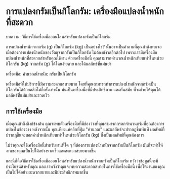 การแปลงกรัมเป็นกิโลกรัม: เครื่องมือแปลงน้ำหนักที่สะดวก
======================================================

บทความ: วิธีการใช้เครื่องมือออนไลน์สำหรับแปลงกรัมเป็นกิโลกรัม

การแปลงน้ำหนักจากกรัม (g) เป็นกิโลกรัม (kg) เป็นอย่างไร? นั้นอาจเป็นคำถามที่คุณกำลังพบเจอเมื่อต้องการแปลงน้ำหนักของวัตถุจากกรัมเป็นกิโลกรัม ไม่ต้องกังวลอีกต่อไป เพราะเรามีเครื่องมือแปลงน้ำหนักที่สะดวกสำหรับคุณใช้งาน ด้วยเครื่องมือนี้ คุณสามารถคำนวณน้ำหนักเทียบเท่าในหน่วยกิโลกรัม (kg) จากกรัม (g) ได้โดยง่ายดาย และได้ผลลัพธ์ที่แม่นยำ

เครื่องมือ: คำนวณน้ำหนัก: กรัมเป็นกิโลกรัม

เครื่องมือที่ให้บริการนี้มีความสะดวกสบายมาก โดยที่คุณสามารถทำการแปลงน้ำหนักจากกรัมเป็นกิโลกรัมได้ด้วยคลิกไม่กี่ครั้งเท่านั้น มันเป็นเครื่องมือที่มีประสิทธิภาพ และทันสมัย ที่จะช่วยให้คุณได้ผลลัพธ์ที่แม่นยำและรวดเร็ว

การใช้เครื่องมือ
----------------

เมื่อคุณเข้าถึงลิงก์ข้างต้น คุณจะพบตัวเครื่องมือที่มีช่องว่างที่คุณสามารถกรอกจำนวนกรัมที่คุณต้องการแปลงในช่องว่าง หลังจากนั้น คุณเพียงแค่คลิกที่ปุ่ม "คำนวณ" และผลลัพธ์จะปรากฎขึ้นทันที ผลลัพธ์ที่ปรากฎขึ้นจะบอกค่าน้ำหนักเทียบเท่าในหน่วยกิโลกรัม (kg) ซึ่งเป็นผลลัพธ์ที่คุณต้องการ

ไม่ว่าคุณจะใช้เครื่องมือนี้สำหรับงานที่ใด ๆ ที่ต้องการแปลงน้ำหนักจากกรัมเป็นกิโลกรัม มันก็จะทำให้งานของคุณเป็นไปได้อย่างรวดเร็วและสะดวกสบายมากขึ้น

และนี่ก็คือวิธีการใช้เครื่องมือออนไลน์สำหรับแปลงน้ำหนักจากกรัมเป็นกิโลกรัม หวังว่าข้อมูลนี้จะมีประโยชน์สำหรับคุณ และเราหวังว่าคุณจะพบความสะดวกสบายในการใช้เครื่องมือนี้ เพื่อให้งานของคุณเป็นไปได้อย่างสะดวกสบายและมีประสิทธิภาพมากขึ้น